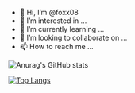 - 👋 Hi, I’m @foxx08
- 👀 I’m interested in ...
- 🌱 I’m currently learning ...
- 💞️ I’m looking to collaborate on ...
- 📫 How to reach me ...

![Anurag's GitHub stats](https://github-readme-stats.vercel.app/api?username=foxx08&count_private=true&theme=dark)

[![Top Langs](https://github-readme-stats.vercel.app/api/top-langs/?username=foxx08&count_private=true&theme=dark)](https://github.com/anuraghazra/github-readme-stats)

<!---
foxx08/foxx08 is a ✨ special ✨ repository because its `README.md` (this file) appears on your GitHub profile.
You can click the Preview link to take a look at your changes.
--->
